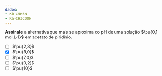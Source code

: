 ```yaml
---
dados:
- Kb-C5H5N
- Ka-CH3COOH
---
```


**Assinale** a alternativa que mais se aproxima do $\mathrm{pH}$ de uma solução $\pu{0,1 mol.L-1}$ em acetato de piridínio.

- [ ] $\pu{2,3}$
- [x] $\pu{5,0}$
- [ ] $\pu{7,0}$
- [ ] $\pu{9,2}$
- [ ] $\pu{10}$

